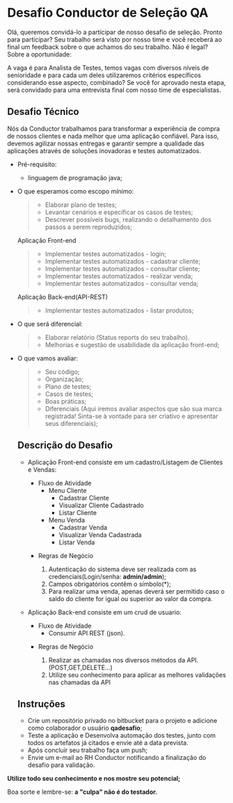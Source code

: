 # Desafio Conductor de Seleção QA

Olá, queremos convidá-lo a participar de nosso desafio de seleção. Pronto para participar? Seu trabalho será visto por nosso time e você receberá ao final um feedback sobre o que achamos do seu trabalho. Não é legal?
Sobre a oportunidade:

A vaga é para Analista de Testes, temos vagas com diversos níveis de senioridade e para cada um deles utilizaremos critérios específicos considerando esse aspecto, combinado? Se você for aprovado nesta etapa, será convidado para uma entrevista final com nosso time de especialistas.

## Desafio Técnico

Nós da Conductor trabalhamos para transformar a experiência de compra de nossos clientes e nada melhor que uma aplicação confiável. Para isso, devemos agilizar nossas entregas e garantir sempre a qualidade das aplicações através de soluções inovadoras e testes automatizados.

- Pré-requisito:
    * linguagem de programação java;

- O que esperamos como escopo mínimo:

    > * Elaborar plano de testes;
    > * Levantar cenários e especificar os casos de testes;
    > * Descrever possíveis bugs, realizando o detalhamento dos passos a serem reproduzidos;   

    Aplicação Front-end
	
	> * Implementar testes automatizados - login;
    > * Implementar testes automatizados - cadastrar cliente;
	> * Implementar testes automatizados - consultar cliente;
	> * Implementar testes automatizados - realizar venda;
	> * Implementar testes automatizados - consultar venda;

    Aplicação Back-end(API-REST)		
		
	> * Implementar testes automatizados - listar produtos;

- O que será diferencial:

    > * Elaborar relatório (Status reports do seu trabalho).
    > * Melhorias e sugestão de usabilidade da aplicação front-end;
    
- O que vamos avaliar:

    > * Seu código; 
    > * Organização;
    > * Plano de testes;
	> * Casos de testes;
    > * Boas práticas;
    > * Diferenciais (Aqui iremos avaliar aspectos que são sua marca registrada! Sinta-se à vontade para ser criativo e apresentar seus diferenciais);    
	
	## Descrição do Desafio
	
	- Aplicação Front-end consiste em um cadastro/Listagem de Clientes e Vendas:
	
		+ Fluxo de Atividade
			+ Menu Cliente
				+ Cadastrar Cliente					
				+ Visualizar Cliente Cadastrado
				+ Listar Cliente
			+ Menu Venda
				+ Cadastrar Venda
				+ Visualizar Venda Cadastrada
				+ Listar Venda			
		
		- Regras de Negócio
		
			1. Autenticação do sistema deve ser realizada com as credenciais(Login/senha: **admin/admin**);
			2. Campos obrigatórios contêm o símbolo(*);
			3. Para realizar uma venda, apenas deverá ser permitido caso o saldo do cliente for igual ou superior ao valor da compra.		
			
	- Aplicação Back-end consiste em um crud de usuario:
	
		+ Fluxo de Atividade
			+ Consumir API REST (json).
			
		- Regras de Negócio
			
			1. Realizar as chamadas nos diversos métodos da API. (POST,GET,DELETE...)
			2. Utilize seu conhecimento para aplicar as melhores validações nas chamadas da API

	## Instruções
	
	- Crie um repositório privado no bitbucket para o projeto e adicione como colaborador o usuário **qadesafio**;
	- Teste a aplicação e Desenvolva automação dos testes, junto com todos os artefatos já citados e envie até a data prevista.
	-  Após concluir seu trabalho faça um push;
	-  Envie um e-mail ao RH Conductor notificando a finalização do desafio para validação.

 **Utilize todo seu conhecimento e nos mostre seu potencial;**

Boa sorte e lembre-se: **a "culpa" não é do testador.**
